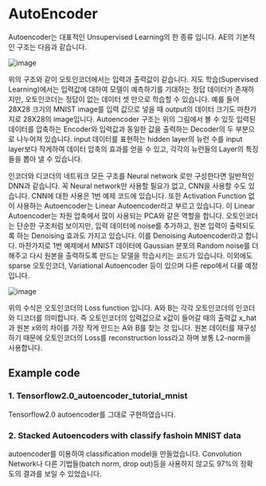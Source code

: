# AutoEncoder
Autoencoder는 대표적인 Unsupervised Learning의 한 종류 입니다. AE의 기본적인 구조는 다음과 같습니다.

![image](https://user-images.githubusercontent.com/83156421/116395911-acd60a00-a85f-11eb-84ec-11c0c5a178bb.png)

위의 구조와 같이 오토인코더에서는 입력과 출력값이 같습니다. 지도 학습(Supervised Learning)에서는 입력값에 대하여 모델이 예측하기를 기대하는 정답 데이터가 존재하지만, 오토인코더는 정답이 없는 데이터 셋 만으로 학습할 수 있습니다. 예를 들어 28X28 크기의 MNIST image를 입력 값으로 넣을 때 output의 데이터 크기도 마찬가지로 28X28의 image입니다. Autoencoder 구조는 위의 그림에서 볼 수 있듯 입력된 데이터를 압축하는 Encoder와 입력값과 동일한 값을 출력하는 Decoder의 두 부분으로 나누어져 있습니다. input 데이터를 표현하는 hidden layer의 뉴런 수를 input layer보다 작게하여 데이터 압축의 효과를 얻을 수 있고, 각각의 뉴런들의 Layer의 특징들을 뽑아 낼 수 있습니다.

인코더와 디코더의 네트워크 모든 구조를 Neural network 로만 구성한다면 일반적인 DNN과 같습니다. 꼭 Neural network만 사용할 필요가 없고, CNN을 사용할 수도 있습니다. CNN에 대한 사용은 1번 예제 코드에 있습니다. 또한 Activation Function 없이 사용하는 Autoencoder는 Linear Autoencoder라고 부르고 있습니다. 이 Linear Autoencoder는 차원 압축에서 많이 사용되는 PCA와 같은 역할을 합니다. 오토인코더는 단순한 구조처럼 보이지만, 입력 데이터에 noise를 추가하고, 원본 입력이 출력되도록 하는 Denoising 효과도 가지고 있습니다. 이를 Denoising Autoencoder라고 합니다. 마찬가지로 1번 예제에서 MNIST 데이터에 Gaussian 분포의 Random noise를 더해주고 다시 원본을 출력하도록 만드는 모델을 학습시키는 코드가 있습니다. 이외에도 sparse 오토인코더, Variational Autoencoder 등이 있으며 다른 repo에서 다룰 예정입니다. 

![image](https://user-images.githubusercontent.com/83156421/116502343-37654a80-a8ee-11eb-9be1-b12aae85bf09.png)

위의 수식은 오토인코더의 Loss function 입니다. A와 B는 각각 오토인코더의 인코더와 디코더를 의미합니다. 즉 오토인코더의 입력값으로 x값이 들어갈 때의 출력값 x_hat과 원본 x와의 차이를 가장 작게 만드는 A와 B를 찾는 것 입니다. 원본 데이터를 재구성하기 때문에 오토인코더의 Loss를 reconstruction loss라고 하며 보통 L2-norm을 사용합니다.

## Example code
### 1. Tensorflow2.0_autoencoder_tutorial_mnist
Tensorflow2.0 autoencoder를 그대로 구현하였습니다.

### 2. Stacked Autoencoders with classify fashoin MNIST data
autoencoder를 이용하여 classification model을 만들었습니다. Convolution Network나 다른 기법들(batch norm, drop out)등을 사용하지 않고도 97%의 정확도의 결과를 보일 수 있었습니다.
